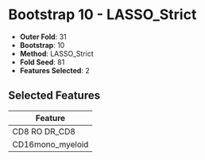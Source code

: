 # Bootstrap 10 - LASSO_Strict

- **Outer Fold**: 31
- **Bootstrap**: 10
- **Method**: LASSO_Strict
- **Fold Seed**: 81
- **Features Selected**: 2

## Selected Features

| Feature |
|---------|
| CD8 RO DR_CD8 |
| CD16mono_myeloid |
